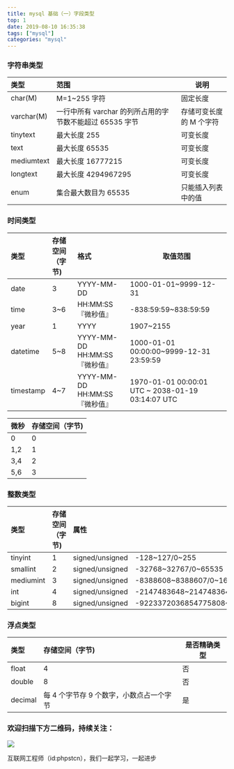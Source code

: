 ```yaml
---
title: mysql 基础（一）字段类型
top: 1
date: 2019-08-10 16:35:38
tags: ["mysql"]
categories: "mysql"
---
```

### 字符串类型
|类型|范围|说明|
|:-----  |:-----|-----|
|char(M)|M=1~255 字符|固定长度|
|varchar(M)|一行中所有 varchar 的列所占用的字节数不能超过 65535 字节|存储可变长度的 M 个字符|
|tinytext|最大长度 255|可变长度|
|text|最大长度 65535|可变长度|
|mediumtext|最大长度 16777215|可变长度|
|longtext|最大长度 4294967295|可变长度|
|enum|集合最大数目为 65535|只能插入列表中的值|

### 时间类型
|类型|存储空间（字节)|格式|取值范围|
|:-----  |:-----|:-----|-----|
|date | 3  |YYYY-MM-DD |1000-01-01~9999-12-31|
|time | 3~6  |HH:MM:SS『微秒值』 |-838:59:59~838:59:59|
|year | 1  |YYYY |1907~2155|
|datetime |5~8 |YYYY-MM-DD HH:MM:SS『微秒值』  |1000-01-01 00:00:00~9999-12-31 23:59:59|
|timestamp | 4~7 |YYYY-MM-DD HH:MM:SS『微秒值』  |1970-01-01 00:00:01 UTC ~ 2038-01-19 03:14:07 UTC|

|微秒|存储空间（字节)|      
|:-----  |-----|         
|0 |0|
|1,2  |1|
|3,4  |2|
|5,6  |3|

### 整数类型

|类型|存储空间（字节)|属性|取值范围|
|:-----  |:-----|:-----|-----|
|tinyint | 1  |signed/unsigned |-128~127/0~255|
|smallint | 2  |signed/unsigned |-32768~32767/0~65535|
|mediumint | 3  |signed/unsigned |-8388608~8388607/0~16777215|
|int | 4  |signed/unsigned |-2147483648~2147483647/0~4294967295|
|bigint | 8  |signed/unsigned |-9223372036854775808~9223372036854775807/0~18446744073709551615|

### 浮点类型

|类型|存储空间（字节)|是否精确类型|
|:-----  |:-----|-----|
|float | 4  |否 |
|double | 8  |否 |
|decimal | 每 4 个字节存 9 个数字，小数点占一个字节  |是 |

### 欢迎扫描下方二维码，持续关注：
![](https://ww1.sinaimg.cn/large/a616b9a4gy1g4xzv954a4j20760763yo.jpg)

互联网工程师（id:phpstcn），我们一起学习，一起进步